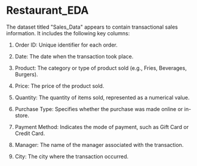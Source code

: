 # Restaurant_EDA

The dataset titled "Sales_Data" appears to contain transactional sales information. It includes the following key columns:

1.  Order ID: Unique identifier for each order.

2.  Date: The date when the transaction took place.

3.  Product: The category or type of product sold (e.g., Fries, Beverages, Burgers).

4.  Price: The price of the product sold.

5.  Quantity: The quantity of items sold, represented as a numerical value.

6.  Purchase Type: Specifies whether the purchase was made online or in-store.

7.  Payment Method: Indicates the mode of payment, such as Gift Card or Credit Card.

8.  Manager: The name of the manager associated with the transaction.

9.  City: The city where the transaction occurred.
